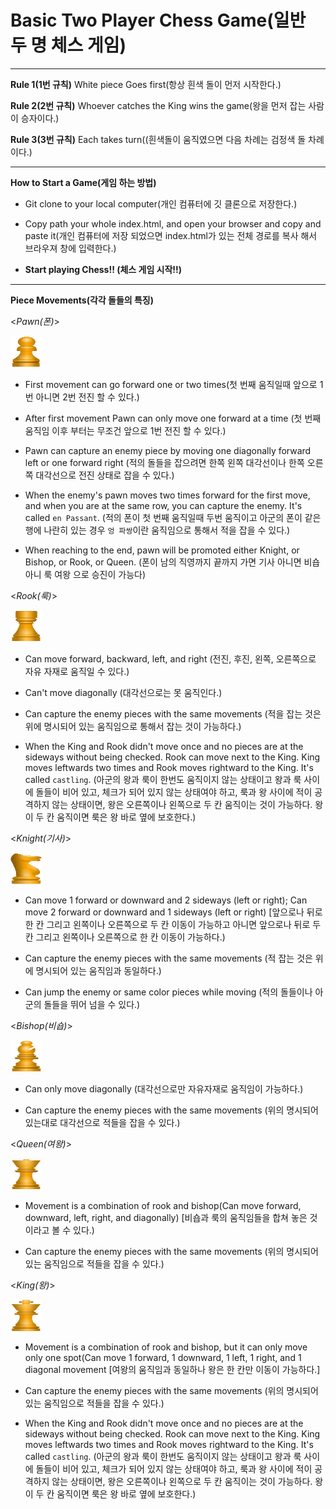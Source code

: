 # Basic Two Player Chess Game(일반 두 명 체스 게임)
___
**Rule 1(1번 규칙)**
White piece Goes first(항상 흰색 돌이 먼저 시작한다.) 

**Rule 2(2번 규칙)**
Whoever catches the King wins the game(왕을 먼저 잡는 사람이 승자이다.)

**Rule 3(3번 규칙)**
Each takes turn((흰색돌이 움직였으면 다음 차례는 검정색 돌 차례이다.)

___

**How to Start a Game(게임 하는 방법)**

 * Git clone to your local computer(개인 컴퓨터에 깃 클론으로 저장한다.)
   
 * Copy path your whole index.html, and open your browser and copy and paste it(개인 컴퓨터에 저장 되었으면 index.html가 있는 전체 경로를 복사 해서 브라우져 창에 입력한다.)

 * **Start playing Chess!! (체스 게임 시작!!)**

___
**Piece Movements(각각 돌들의 특징)**

<*Pawn(폰)*>

<img src="https://github.com/marcos-commits/chess_project/blob/main/img/whitePawn.png" width="50px" height="50px" title="whitePawn" /> 
  
 * First movement can go forward one or two times(첫 번째 움직일때 앞으로 1번 아니면 2번 전진 할 수 있다.)
   
 * After first movement Pawn can only move one forward at a time (첫 번째 움직임 이후 부터는 무조건 앞으로 1번 전진 할 수 있다.)
   
 * Pawn can capture an enemy piece by moving one diagonally forward left or one forward right (적의 돌들을 잡으려면 한쪽 왼쪽 대각선이나 한쪽 오른쪽 대각선으로 전진 상태로 잡을 수 있다.)
   
 * When the enemy's pawn moves two times forward for the first move, and when you are at the same row, you can capture the enemy. It's called `en Passant`. (적의 폰이 첫 번째 움직일때 두번 움직이고 아군의 폰이 같은 행에 나란히 있는 경우 `엉 파쌍`이란 움직임으로 통해서 적을 잡을 수 있다.)

 * When reaching to the end, pawn will be promoted either Knight, or Bishop, or Rook, or Queen. (폰이 남의 직영까지 끝까지 가면 기사 아니면 비숍 아니 룩 여왕 으로 승진이 가능다) 


<*Rook(룩)*>

<img src="https://github.com/marcos-commits/chess_project/blob/main/img/whiteRook.png" width="50px" height="50px" title="whiteRook" />

 * Can move forward, backward, left, and right (전진, 후진, 왼쪽, 오른쪽으로 자유 자재로 움직일 수 있다.)
   
 * Can't move diagonally (대각선으로는 못 움직인다.)
   
 * Can capture the enemy pieces with the same movements (적을 잡는 것은 위에 명시되어 있는 움직임으로 통해서 잡는 것이 가능하다.)
   
 * When the King and Rook didn't move once and no pieces are at the sideways without being checked. Rook can move next to the King. King moves leftwards two times and Rook moves rightward to the King. It's called `castling`. (아군의 왕과 룩이 한번도 움직이지 않는 상태이고 왕과 룩 사이에 돌들이 비어 있고, 체크가 되어 있지 않는 상태여야 하고, 룩과 왕 사이에 적이 공격하지 않는 상태이면, 왕은 오른쪽이나 왼쪽으로 두 칸 움직이는 것이 가능하다. 왕이 두 칸 움직이면 룩은 왕 바로 옆에 보호한다.)


<*Knight(기사)*>

<img src="https://github.com/marcos-commits/chess_project/blob/main/img/whiteKnight.png" width="50px" height="50px" title="whiteKnight" />

 * Can move 1 forward or downward and 2 sideways (left or right); Can move 2 forward or downward and 1 sideways (left or right) [앞으로나 뒤로 한 칸 그리고 왼쪽이나 오른쪽으로 두 칸 이동이 가능하고 아니면 앞으로나 뒤로 두 칸 그리고 왼쪽이나 오른쪽으로 한 칸 이동이 가능하다.)
   
 * Can capture the enemy pieces with the same movements (적 잡는 것은 위에 명시되어 있는 움직임과 동일하다.)
   
 * Can jump the enemy or same color pieces while moving (적의 돌들이나 아군의 돌들을 뛰어 넘을 수 있다.)


<*Bishop(비숍)*>

<img src="https://github.com/marcos-commits/chess_project/blob/main/img/whiteBishop.png" width="50px" height="50px" title="whiteBishop" />

 * Can only move diagonally (대각선으로만 자유자재로 움직임이 가능하다.)
   
 * Can capture the enemy pieces with the same movements (위의 명시되어 있는대로 대각선으로 적들을 잡을 수 있다.)


<*Queen(여왕)*>

<img src="https://github.com/marcos-commits/chess_project/blob/main/img/whiteQueen.png" width="50px" height="50px" title="whiteQueen" />

 * Movement is a combination of rook and bishop(Can move forward, downward, left, right, and diagonally) [비숍과 룩의 움직임들을 합쳐 놓은 것이라고 볼 수 있다.)
   
 * Can capture the enemy pieces with the same movements (위의 명시되어 있는 움직임으로 적들을 잡을 수 있다.)
   

<*King(왕)*>

<img src="https://github.com/marcos-commits/chess_project/blob/main/img/whiteKing.png" width="50px" height="50px" title="whiteKing" />

 * Movement is a combination of rook and bishop, but it can only move only one spot(Can move 1 forward, 1 downward, 1 left, 1 right, and 1 diagonal movement [여왕의 움직임과 동일하나 왕은 한 칸만 이동이 가능하다.]
   
 * Can capture the enemy pieces with the same movements (위의 명시되어 있는 움직임으로 적들을 잡을 수 있다.)

 * When the King and Rook didn't move once and no pieces are at the sideways without being checked. Rook can move next to the King. King moves leftwards two times and Rook moves rightward to the King. It's called `castling`. (아군의 왕과 룩이 한번도 움직이지 않는 상태이고 왕과 룩 사이에 돌들이 비어 있고, 체크가 되어 있지 않는 상태여야 하고, 룩과 왕 사이에 적이 공격하지 않는 상태이면, 왕은 오른쪽이나 왼쪽으로 두 칸 움직이는 것이 가능하다. 왕이 두 칸 움직이면 룩은 왕 바로 옆에 보호한다.)
   
   







